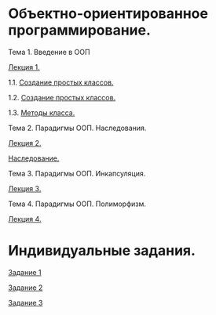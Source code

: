 # Объектно-ориентированное программирование.
Тема 1. Введение в ООП

[Лекция 1.](/Лекция1_ООП.ipynb)

1.1. [Создание простых классов.](/Пр_1_1.ipynb)

1.2. [Создание простых классов.](/Пр_1.2.ipynb)

1.3. [Методы класса.](/Пр_1.3.ipynb)

Тема 2. Парадигмы ООП. Наследования.

[Лекция 2.](/Лекция_2.ipynb)

[Наследование.](/ПР_2.ipynb)

Тема 3. Парадигмы ООП. Инкапсуляция.

[Лекция 3.]()

Тема 4. Парадигмы ООП. Полиморфизм.

[Лекция 4.]()

# Индивидуальные задания.
[Задание 1](/Инд.задание1.ipynb)

[Задание 2](/Инд_задание2.ipynb)

[Задание 3](/Сабитова_Задание3.ipynb)
